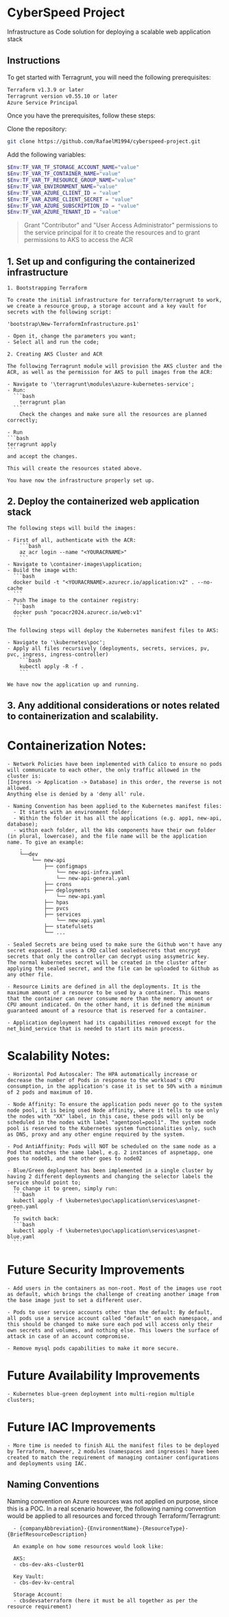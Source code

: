 # CyberSpeed Project
Infrastructure as Code solution for deploying a scalable web application stack


## Instructions

To get started with Terragrunt, you will need the following prerequisites:
```bash
Terraform v1.3.9 or later
Terragrunt version v0.55.10 or later
Azure Service Principal
```
Once you have the prerequisites, follow these steps:

Clone the repository:

```bash
git clone https://github.com/RafaelM1994/cyberspeed-project.git
```

Add the following variables:
```powershell
$Env:TF_VAR_TF_STORAGE_ACCOUNT_NAME="value"
$Env:TF_VAR_TF_CONTAINER_NAME="value"
$Env:TF_VAR_TF_RESOURCE_GROUP_NAME="value"
$Env:TF_VAR_ENVIRONMENT_NAME="value"
$Env:TF_VAR_AZURE_CLIENT_ID = "value"
$Env:TF_VAR_AZURE_CLIENT_SECRET = "value"
$Env:TF_VAR_AZURE_SUBSCRIPTION_ID = "value"
$Env:TF_VAR_AZURE_TENANT_ID = "value"
```


> Grant "Contributor" and "User Access Administrator" permissions to the service principal for it to create the resources and to grant permissions to AKS to access the ACR


## 1. Set up and configuring the containerized infrastructure

    1. Bootstrapping Terraform

    To create the initial infrastructure for terraform/terragrunt to work, we create a resource group, a storage account and a key vault for secrets with the following script:

    'bootstrap\New-TerraformInfrastructure.ps1'

    - Open it, change the parameters you want;
    - Select all and run the code;

    2. Creating AKS Cluster and ACR

    The following Terragrunt module will provision the AKS cluster and the ACR, as well as the permission for AKS to pull images from the ACR:

    - Navigate to '\terragrunt\modules\azure-kubernetes-service';
    - Run:
      ```bash 
        terragrunt plan
      ```
        Check the changes and make sure all the resources are planned correctly;

    - Run 
    ```bash
    terragrunt apply
    ```
    and accept the changes. 
    
    This will create the resources stated above.
    
    You have now the infrastructure properly set up.

## 2. Deploy the containerized web application stack
    
    The following steps will build the images:

    - First of all, authenticate with the ACR:
        ```bash
        az acr login --name "<YOURACRNAME>"
        ```
    - Navigate to \container-images\application;
    - Build the image with: 
      ```bash
      docker build -t "<YOURACRNAME>.azurecr.io/application:v2" . --no-cache
      ```
    - Push The image to the container registry:
      ```bash
      docker push "pocacr2024.azurecr.io/web:v1"
      ```  

    The following steps will deploy the Kubernetes manifest files to AKS:

    - Navigate to '\kubernetes\poc';
    - Apply all files recursively (deployments, secrets, services, pv, pvc, ingress, ingress-controller)
        ```bash
        kubectl apply -R -f .
        ```

    We have now the application up and running.

## 3. Any additional considerations or notes related to containerization and scalability.

  # Containerization Notes:

    - Network Policies have been implemented with Calico to ensure no pods will communicate to each other, the only traffic allowed in the cluster is:
    [Ingress -> Application -> Database] in this order, the reverse is not allowed.
    Anything else is denied by a 'deny all' rule.

    - Naming Convention has been applied to the Kubernetes manifest files:
      - It starts with an environment folder;
      - Within the folder it has all the applications (e.g. app1, new-api, database);
      - within each folder, all the k8s components have their own folder (in plural, lowercase), and the file name will be the application name. To give an example:
        .
        └──dev
            └── new-api
                ├── configmaps
                    └── new-api-infra.yaml
                    └── new-api-general.yaml
                ├── crons
                ├── deployments
                    └── new-api.yaml
                ├── hpas
                ├── pvcs
                ├── services
                    └── new-api.yaml
                ├── statefulsets
                └── ...

    - Sealed Secrets are being used to make sure the Github won't have any secret exposed. It uses a CRD called sealedsecrets that encrypt secrets that only the controller can decrypt using assymetric key.
    The normal kubernetes secret will be created in the cluster after applying the sealed secret, and the file can be uploaded to Github as any other file.

    - Resource Limits are defined in all the deployments. It is the maximum amount of a resource to be used by a container. This means that the container can never consume more than the memory amount or CPU amount indicated. On the other hand, it is defined the minimum guaranteed amount of a resource that is reserved for a container.
   
    - Application deployment had its capabilities removed except for the net_bind_service that is needed to start its main process.

  # Scalability Notes:

    - Horizontal Pod Autoscaler: The HPA automatically increase or decrease the number of Pods in response to the workload's CPU consumption, in the application's case it is set to 50% with a minimum of 2 pods and maximum of 10.

    - Node Affinity: To ensure the application pods never go to the system node pool, it is being used Node affinity, where it tells to use only the nodes with "XX" label, in this case, these pods will only be scheduled in the nodes with label "agentpool=pool1". The system node pool is reserved to the Kubernetes system functionalities only, such as DNS, proxy and any other engine required by the system.

    - Pod AntiAffinity: Pods will NOT be scheduled on the same node as a Pod that matches the same label, e.g. 2 instances of aspnetapp, one goes to node01, and the other goes to node02

    - Blue/Green deployment has been implemented in a single cluster by having 2 different deployments and changing the selector labels the service should point to;
      To change it to green, simply run:
      ```bash
      kubectl apply -f \kubernetes\poc\application\services\aspnet-green.yaml
      ```
      To switch back:
      ```bash
      kubectl apply -f \kubernetes\poc\application\services\aspnet-blue.yaml
      ```
  
  # Future Security Improvements

    - Add users in the containers as non-root. Most of the images use root as default, which brings the challenge of creating another image from the base image just to set a different user.
    
    - Pods to user service accounts other than the default: By default, all pods use a service account called "default" on each namespace, and this should be changed to make sure each pod will access only their own secrets and volumes, and nothing else. This lowers the surface of attack in case of an account compromise.

    - Remove mysql pods capabilities to make it more secure. 
  
  # Future Availability Improvements

    - Kubernetes blue-green deployment into multi-region multiple clusters;
  
  # Future IAC Improvements

    - More time is needed to finish ALL the manifest files to be deployed by Terraform, however, 2 modules (namespaces and ingresses) have been created to match the requirement of managing container configurations and deployments using IAC.



## Naming Conventions

  Naming convention on Azure resources was not applied on purpose, since this is a POC.
  In a real scenario however, the following naming convention would be applied to all resources and forced through Terraform/Terragrunt:

      - {companyAbbreviation}-{EnvironmentName}-{ResourceType}-{BriefResourceDescription}

      An example on how some resources would look like:

      AKS:
      - cbs-dev-aks-cluster01

      Key Vault:
      - cbs-dev-kv-central

      Storage Account:
      - cbsdevsaterraform (here it must be all together as per the resource requirement)